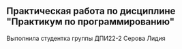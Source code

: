 ## Практическая работа по дисциплине "Практикум по программированию"

Выполнила студентка группы ДПИ22-2 Серова Лидия